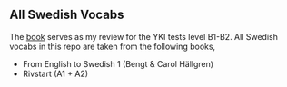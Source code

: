 ## All Swedish Vocabs
The [book](https://github.com/SonTrungTo/Swedish_Vocabs/raw/master/collection.pdf) serves as my review for the YKI tests level B1-B2.
All Swedish vocabs in this repo are taken from the following books,

- From English to Swedish 1 (Bengt & Carol Hällgren)
- Rivstart (A1 + A2)
